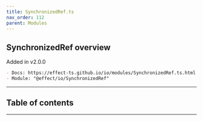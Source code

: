 ```yaml
---
title: SynchronizedRef.ts
nav_order: 112
parent: Modules
---
```


## SynchronizedRef overview

Added in v2.0.0

```md
- Docs: https://effect-ts.github.io/io/modules/SynchronizedRef.ts.html
- Module: "@effect/io/SynchronizedRef"
```

---

<h2 class="text-delta">Table of contents</h2>

---
